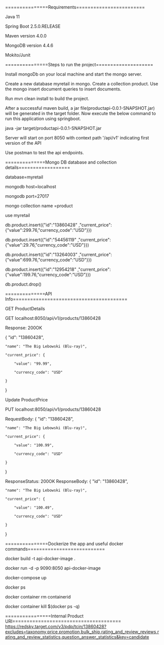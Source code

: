 
===============Requirements========================

Java 11

Spring Boot 2.5.0.RELEASE

Maven version 4.0.0

MongoDB version 4.4.6

Mokito/Junit

===============Steps to run the project====================

Install mongoDb on your local machine and start the mongo server.

Create a new database myretail in mongo. Create a collection product. Use the mongo insert document queries to insert documents.

Run mvn clean install to build the project.

After a successful maven build, a jar file(productapi-0.0.1-SNAPSHOT.jar) will be generated in the target folder. Now execute the below command to run this application using springboot.

java -jar target/productapi-0.0.1-SNAPSHOT.jar

Server will start on port 8050 with context path '/api/v1' indicating first version of the API

Use postman to test the api endpoints.

==============Mongo DB database and collection details==================

database=myretail

mongodb host=localhost

mongodb port=27017

mongo collection name =product

use myretail

db.product.insert({"id":"13860428" ,"current_price":{"value":299.76,"currency_code":"USD"}})

db.product.insert({"id":"54456119" ,"current_price":{"value":29.76,"currency_code":"USD"}})

db.product.insert({"id":"13264003" ,"current_price":{"value":699.76,"currency_code":"USD"}})

db.product.insert({"id":"12954218" ,"current_price":{"value":199.76,"currency_code":"USD"}})

db.product.drop()

==============API Info========================================

GET ProductDetails

 GET localhost:8050/api/v1/products/13860428

 Response: 200OK

 {
    "id": "13860428",
    
    "name": "The Big Lebowski (Blu-ray)",
    
    "current_price": {
    
        "value": "99.99",
        
        "currency_code": "USD"
        
    }
}

Update ProductPrice

PUT localhost:8050/api/v1/products/13860428

RequestBody:
{
    "id": "13860428",
    
    "name": "The Big Lebowski (Blu-ray)",
    
    "current_price": {
    
        "value": "100.99",
        
        "currency_code": "USD"
        
    }
}

ResponseStatus: 200OK
ResponseBody:
{
    "id": "13860428",
    
    "name": "The Big Lebowski (Blu-ray)",
    
    "current_price": {
    
        "value": "100.49",
        
        "currency_code": "USD"
        
    }
}


===============Dockerize the app and useful docker commands===========================

docker build -t api-docker-image .

docker run -d -p 9090:8050 api-docker-image

docker-compose up

docker ps

docker container rm containerid

docker container kill $(docker ps -q)

================Internal Product URI======================================
https://redsky.target.com/v3/pdp/tcin/13860428?excludes=taxonomy,price,promotion,bulk_ship,rating_and_review_reviews,rating_and_review_statistics,question_answer_statistics&key=candidate
